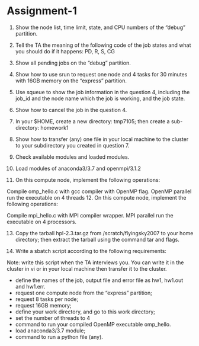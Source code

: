 # Assignment-1 

1. Show the node list, time limit, state, and CPU numbers of the “debug” partition.             

2. Tell the TA the meaning of the following code of the job states and what you should do if it happens: PD, R, S, CG               

3. Show all pending jobs on the “debug” partition.          

4. Show how to use srun to request one node and 4 tasks for 30 minutes with 16GB memory on the “express” partition.       

5. Use squeue to show the job information in the question 4, including the job_id and the node name which the job is working, and the job state.   

6. Show how to cancel the job in the question 4.            

7. In your $HOME, create a new directory: tmp7105; then create a sub-directory: homework1                                                    

8. Show how to transfer (any) one file in your local machine to the cluster to your subdirectory you created in question 7.      

9. Check available modules and loaded modules.             

10. Load modules of anaconda3/3.7 and openmpi/3.1.2                   

11. On this compute node, implement the following operations:        

Compile omp_hello.c with gcc compiler with OpenMP flag.
OpenMP parallel run the executable on 4 threads
12. On this compute node, implement the following operations:         

Compile mpi_hello.c with MPI compiler wrapper.
MPI parallel run the executable on 4 processors.

13. Copy the tarball hpl-2.3.tar.gz from /scratch/flyingsky2007 to your home directory; then extract the tarball using the command tar and flags.       

14. Write a sbatch script according to the following requirements:      

Note: write this script when the TA interviews you. You can write it in the cluster in vi or in your local machine then transfer it to the cluster. 

* define the names of the job, output file and error file as hw1, hw1.out and hw1.err.
* request one compute node from the “express” partition;
* request 8 tasks per node;
* request 16GB memory;
* define your work directory, and go to this work directory;
* set the number of threads to 4
* command to run your compiled OpenMP executable omp_hello.
* load anaconda3/3.7 module;
* command to run a python file (any).
